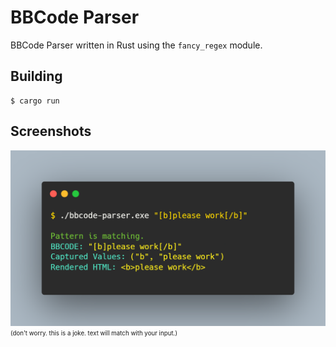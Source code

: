 # BBCode Parser
BBCode Parser written in Rust using the `fancy_regex` module.

## Building
```console
$ cargo run
```

## Screenshots
![snapshot](snap.png) <br>
<sub><sup>(don't worry. this is a joke. text will match with your input.)</sup></sub>